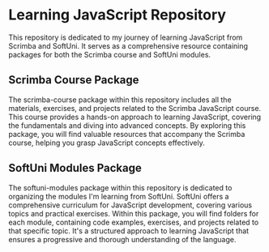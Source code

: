 # Learning JavaScript Repository

This repository is dedicated to my journey of learning JavaScript from Scrimba and SoftUni. It serves as a comprehensive resource containing packages for both the Scrimba course and SoftUni modules.

## Scrimba Course Package

The scrimba-course package within this repository includes all the materials, exercises, and projects related to the Scrimba JavaScript course. This course provides a hands-on approach to learning JavaScript, covering the fundamentals and diving into advanced concepts. By exploring this package, you will find valuable resources that accompany the Scrimba course, helping you grasp JavaScript concepts effectively.

## SoftUni Modules Package

The softuni-modules package within this repository is dedicated to organizing the modules I'm learning from SoftUni. SoftUni offers a comprehensive curriculum for JavaScript development, covering various topics and practical exercises. Within this package, you will find folders for each module, containing code examples, exercises, and projects related to that specific topic. It's a structured approach to learning JavaScript that ensures a progressive and thorough understanding of the language.
